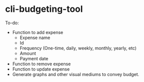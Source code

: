 # cli-budgeting-tool

To-do:
- Function to add expense
    - Expense name
    - Id
    - Frequency (One-time, daily, weekly, monthly, yearly, etc)
    - Amount
    - Payment date
- Function to remove expense
- Function to update expense
- Generate graphs and other visual mediums to convey budget.